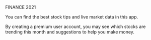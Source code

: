 FINANCE 2021

You can find the best stock tips and live market data in this app. 

By creating a premium user account, you may see which stocks are trending this month and suggestions to help you make money. 
